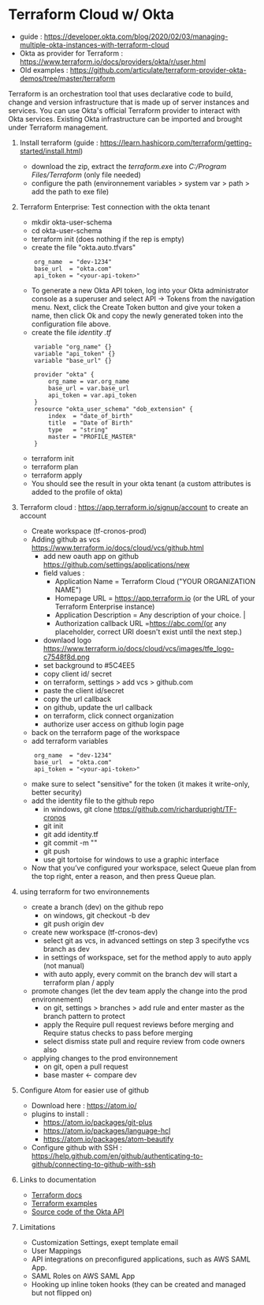 # Terraform Cloud w/ Okta
* guide : https://developer.okta.com/blog/2020/02/03/managing-multiple-okta-instances-with-terraform-cloud
* Okta as provider for Terraform : https://www.terraform.io/docs/providers/okta/r/user.html
* Old examples : https://github.com/articulate/terraform-provider-okta-demos/tree/master/terraform

Terraform is an orchestration tool that uses declarative code to build, change and version infrastructure that is made up of server instances and services. You can use Okta's official Terraform provider to interact with Okta services. Existing Okta infrastructure can be imported and brought under Terraform management. 

1. Install terraform (guide : https://learn.hashicorp.com/terraform/getting-started/install.html)
	*  download the zip, extract the *terraform.ex*e into *C:/Program Files/Terraform* (only file needed)
	*  configure the path (environnement variables > system var > path > add the path to exe file)
2. Terraform Enterprise: Test connection with the okta tenant
	*  mkdir okta-user-schema
	*  cd okta-user-schema
	*  terraform init (does nothing if the rep is empty)
	*  create the file "okta.auto.tfvars"
	```
		org_name  = "dev-1234"
		base_url  = "okta.com"
		api_token = "<your-api-token>"
	```
	* To generate a new Okta API token, log into your Okta administrator console as a superuser and select API -> Tokens from the navigation menu. Next, click the Create Token button and give your token a name, then click Ok and copy the newly generated token into the configuration file above.
	*  create the file *identity .tf*
	```
		variable "org_name" {}
		variable "api_token" {}
		variable "base_url" {}

		provider "okta" {
			org_name = var.org_name
			base_url = var.base_url
			api_token = var.api_token
		}
		resource "okta_user_schema" "dob_extension" {
			index  = "date_of_birth"
			title  = "Date of Birth"
			type   = "string"
			master = "PROFILE_MASTER"
		}
	```

	* terraform init
	* terraform plan
	* terraform apply
	* You should see the result in your okta tenant (a custom attributes is added to the profile of okta)
3. Terraform cloud : https://app.terraform.io/signup/account to create an account
	* Create workspace (tf-cronos-prod)
	* Adding github as vcs https://www.terraform.io/docs/cloud/vcs/github.html
		* add new oauth app on github https://github.com/settings/applications/new
		* field values :
			* Application Name  =  Terraform Cloud ("YOUR ORGANIZATION NAME")                          
			* Homepage URL  = https://app.terraform.io (or the URL of your Terraform Enterprise instance)     
			* Application Description  = Any description of your choice.                                                      	|
			* Authorization callback URL =https://abc.com/(or any placeholder, correct URI doesn't exist until the next step.)
		* downlaod logo https://www.terraform.io/docs/cloud/vcs/images/tfe_logo-c7548f8d.png
		* set background to #5C4EE5
		* copy client id/ secret
		* on terraform, settings > add vcs > github.com
		* paste the client id/secret
		* copy the url callback
		* on github, update the url callback
		* on terraform, click connect organization
		* authorize user access on github login page
	* back on the terraform page of the workspace
	* add terraform variables
	```
		org_name  = "dev-1234"
		base_url  = "okta.com"
		api_token = "<your-api-token>"
	```
	* make sure to select "sensitive" for the token (it makes it write-only, better security)
	* add the identity file to the github repo
		* in windows, git clone https://github.com/richardupright/TF-cronos
		* git init
		* git add identity.tf
		* git commit -m ""
		* git push
		*	use git tortoise for windows to use a graphic interface
	* Now that you’ve configured your workspace, select Queue plan from the top right, enter a reason, and then press Queue plan.		
4. using terraform for two environnements
	* create a branch (dev) on the github repo
		* on windows, git checkout -b dev
		* git push origin dev
	* create new workspace (tf-cronos-dev)
		* select git as vcs, in advanced settings on step 3 specifythe vcs branch as dev
		* in settings of workspace, set for the method apply to auto apply (not manual)
		* with auto apply, every commit on the branch dev will start a terraform plan / apply
	* promote changes (let the dev team apply the change into the prod environnement)
		* on git, settings > branches > add rule and enter master as the branch pattern to protect
		* apply the Require pull request reviews before merging and Require status checks to pass before merging
		* select dismiss state pull and require review from code owners also
	* applying changes to the prod environnement
		* on git, open a pull request
		* base master <- compare dev
5. Configure Atom for easier use of github
    * Download here : https://atom.io/
    * plugins to install :
      * https://atom.io/packages/git-plus
      * https://atom.io/packages/language-hcl
      * https://atom.io/packages/atom-beautify
    * Configure github with SSH : https://help.github.com/en/github/authenticating-to-github/connecting-to-github-with-ssh
6. Links to documentation
	* [Terraform docs](https://www.terraform.io/docs/providers/okta/index.html)
	* [Terraform examples](https://github.com/articulate/terraform-provider-okta/tree/master/examples)
	* [Source code of the Okta API](https://github.com/articulate/terraform-provider-okta/tree/master/okta)
7. Limitations
	* Customization Settings, exept template email
	* User Mappings
	* API	integrations on preconfigured applications, such as AWS SAML App.
	* SAML Roles on AWS SAML App
	* Hooking up inline token hooks (they can be created and managed but not flipped on)
